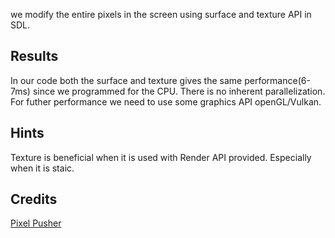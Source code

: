
we modify the entire pixels in the screen using surface and texture API in SDL.
<br/>

## Results
In our code both the surface and texture gives the same performance(6-7ms) since we programmed for the CPU. There is no inherent parallelization. For futher performance we need to use some graphics API openGL/Vulkan.

## Hints
Texture is beneficial when it is used with Render API provided. Especially when it is staic.

## Credits
[Pixel Pusher](https://github.com/DOOMReboot/PixelPusher)
